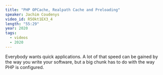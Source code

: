 ```yaml
---
title: "PHP OPCache, Realpath Cache and Preloading"
speaker: Jachim Coudenys
video_id: R5Okt1EX3_4
length: "55:29"
year: 2020
tags:
  - videos
  - 2020
---
```

Everybody wants quick applications. A lot of that speed can be gained by the way you write your software, but a big chunk has to do with the way PHP is configured.
